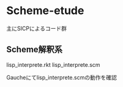 # Scheme-etude
主にSICPによるコード群

## Scheme解釈系
lisp_interprete.rkt
lisp_interprete.scm

Gaucheにてlisp_interprete.scmの動作を確認
